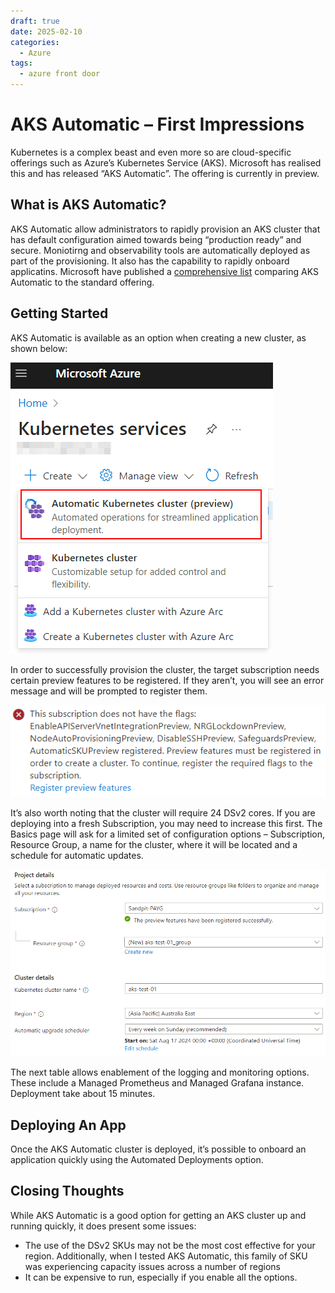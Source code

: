 ```yaml
---
draft: true
date: 2025-02-10
categories:
  - Azure
tags:
  - azure front door  
---
```

# AKS Automatic – First Impressions
Kubernetes is a complex beast and even more so are cloud-specific offerings such as Azure’s Kubernetes Service (AKS). Microsoft has realised this and has released “AKS Automatic”. The offering is currently in preview.

## What is AKS Automatic?
AKS Automatic allow administrators to rapidly provision an AKS cluster that has default configuration aimed towards being “production ready” and secure. Moniotirng and observability tools are automatically deployed as part of the provisioning. It also has the capability to rapidly onboard applicatins. Microsoft have published a [comprehensive list](https://learn.microsoft.com/en-au/azure/aks/intro-aks-automatic#aks-automatic-and-standard-feature-comparison) comparing AKS Automatic to the standard offering.
<!-- more -->
## Getting Started
AKS Automatic is available as an option when creating a new cluster, as shown below:

![Image](../media/2025-02-10-001.png)

In order to successfully provision the cluster, the target subscription needs certain preview features to be registered. If they aren’t, you will see an error message and will be prompted to register them.

![Image](../media/2025-02-10-002.png)

It’s also worth noting that the cluster will require 24 DSv2 cores. If you are deploying into a fresh Subscription, you may need to increase this first. The Basics page will ask for a limited set of configuration options – Subscription, Resource Group, a name for the cluster, where it will be located and a schedule for automatic updates.

![Image](../media/2025-02-10-003.png)

The next table allows enablement of the logging and monitoring options. These include a Managed Prometheus and Managed Grafana instance. Deployment take about 15 minutes.

## Deploying An App
Once the AKS Automatic cluster is deployed, it’s possible to onboard an application quickly using the Automated Deployments option.

## Closing Thoughts
While AKS Automatic is a good option for getting an AKS cluster up and running quickly, it does present some issues:
* The use of the DSv2 SKUs may not be the most cost effective for your region.  Additionally, when I tested AKS Automatic, this family of SKU was experiencing capacity issues across a number of regions
* It can be expensive to run, especially if you enable all the options.
